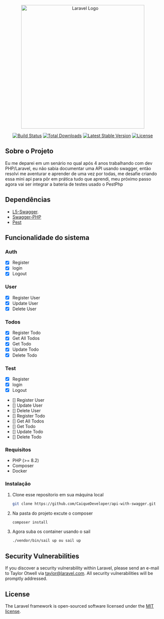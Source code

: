 <p align="center"><a href="https://laravel.com" target="_blank"><img src="https://raw.githubusercontent.com/laravel/art/master/logo-lockup/5%20SVG/2%20CMYK/1%20Full%20Color/laravel-logolockup-cmyk-red.svg" width="400" alt="Laravel Logo"></a></p>

<p align="center">
<a href="https://github.com/laravel/framework/actions"><img src="https://github.com/laravel/framework/workflows/tests/badge.svg" alt="Build Status"></a>
<a href="https://packagist.org/packages/laravel/framework"><img src="https://img.shields.io/packagist/dt/laravel/framework" alt="Total Downloads"></a>
<a href="https://packagist.org/packages/laravel/framework"><img src="https://img.shields.io/packagist/v/laravel/framework" alt="Latest Stable Version"></a>
<a href="https://packagist.org/packages/laravel/framework"><img src="https://img.shields.io/packagist/l/laravel/framework" alt="License"></a>
</p>

## Sobre o Projeto

Eu me deparei em um senário no qual após 4 anos trabalhando com dev PHP/Laravel, eu não sabia documentar uma API usando swagger, então resolvi me aventurar e aprender de uma vez por todas, me desafie criando essa mini api para pôr em prática tudo que aprendi, meu próximo passo agora vai ser integrar a bateria de testes usado o PestPhp

## Dependências

- [L5-Swagger](https://github.com/DarkaOnLine/L5-Swagger).
- [Swagger-PHP](https://zircote.github.io/swagger-php/)
- [Pest](https://pestphp.com/)

## Funcionalidade do sistema

### Auth

- [x] Register
- [x] login
- [x] Logout

### User

- [x] Register User
- [x] Update User
- [x] Delete User

### Todos

- [x] Register Todo
- [x] Get All Todos
- [x] Get Todo
- [x] Update Todo
- [x] Delete Todo

### Test

- [x] Register
- [x] login
- [x] Logout
- [] Register User
- [] Update User
- [] Delete User
- [] Register Todo
- [] Get All Todos
- [] Get Todo
- [] Update Todo
- [] Delete Todo

### Requisitos

- PHP (>= 8.2)
- Composer
- Docker

### Instalação

1. Clone esse repositorio em sua máquina local

   ```bash
   git clone https://github.com/CaiqueDeveloper/api-with-swagger.git
   ```

2. Na pasta do projeto excute o composer

   ```bash
   composer install
   ```

3. Agora suba os container usando o sail

   ```bash
   ./vendor/bin/sail up ou sail up
   ```


## Security Vulnerabilities

If you discover a security vulnerability within Laravel, please send an e-mail to Taylor Otwell via [taylor@laravel.com](mailto:taylor@laravel.com). All security vulnerabilities will be promptly addressed.

## License

The Laravel framework is open-sourced software licensed under the [MIT license](https://opensource.org/licenses/MIT).
